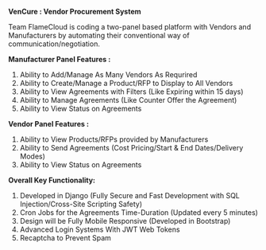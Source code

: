 **VenCure : Vendor Procurement System**

Team FlameCloud is coding a two-panel based platform with Vendors and Manufacturers
by automating their conventional way of communication/negotiation.

**Manufacturer Panel Features :**

1. Ability to Add/Manage As Many Vendors As Requrired
2. Ability to Create/Manage a Product/RFP to Display to All Vendors
3. Ability to View Agreements with Filters (Like Expiring within 15 days)
4. Ability to Manage Agreements (Like Counter Offer the Agreement)
5. Ability to View Status on Agreements

**Vendor Panel Features :**

1. Ability to View Products/RFPs provided by Manufacturers
2. Ability to Send Agreements (Cost Pricing/Start & End Dates/Delivery Modes)
3. Ability to View Status on Agreements

**Overall Key Functionality:**

1. Developed in Django (Fully Secure and Fast Development with SQL Injection/Cross-Site Scripting Safety)
2. Cron Jobs for the Agreements Time-Duration (Updated every 5 minutes)
3. Design will be Fully Mobile Responsive (Developed in Bootstrap)
4. Advanced Login Systems With JWT Web Tokens
5. Recaptcha to Prevent Spam
